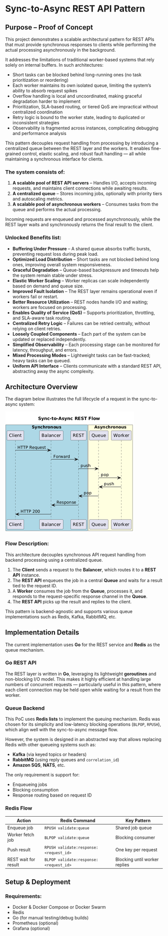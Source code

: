 # Sync-to-Async REST API Pattern

## Purpose – Proof of Concept

This project demonstrates a scalable architectural pattern for REST APIs that must provide synchronous responses to clients while performing the actual processing asynchronously in the background.

It addresses the limitations of traditional worker-based systems that rely solely on internal buffers. In such architectures:

- Short tasks can be blocked behind long-running ones (no task prioritization or reordering)
- Each worker maintains its own isolated queue, limiting the system’s ability to absorb request spikes
- Overflow handling is local and uncoordinated, making graceful degradation harder to implement
- Prioritization, SLA-based routing, or tiered QoS are impractical without centralized coordination
- Retry logic is bound to the worker state, leading to duplicated or inconsistent strategies
- Observability is fragmented across instances, complicating debugging and performance analysis

This pattern decouples request handling from processing by introducing a centralized queue between the REST layer and the workers. It enables fine-grained control, elastic scaling, and robust fault handling — all while maintaining a synchronous interface for clients.

### The system consists of:

1. **A scalable pool of REST API servers** – Handles I/O, accepts incoming requests, and maintains client connections while awaiting results.
2. **A centralized queue** – Stores incoming jobs, optionally with priority tiers and autoscaling metrics.
3. **A scalable pool of asynchronous workers** – Consumes tasks from the queue and performs the actual processing.

Incoming requests are enqueued and processed asynchronously, while the REST layer waits and synchronously returns the final result to the client.

### Unlocked Benefits list:

- **Buffering Under Pressure** – A shared queue absorbs traffic bursts, preventing request loss during peak load.
- **Optimized Load Distribution** – Short tasks are not blocked behind long ones, improving overall system responsiveness.
- **Graceful Degradation** – Queue-based backpressure and timeouts help the system remain stable under stress.
- **Elastic Worker Scaling** – Worker replicas can scale independently based on demand and queue size.
- **Improved Fault Isolation** – The REST layer remains operational even if workers fail or restart.
- **Better Resource Utilization** – REST nodes handle I/O and waiting; workers are focused on processing.
- **Enables Quality of Service (QoS)** – Supports prioritization, throttling, and SLA-aware task routing.
- **Centralized Retry Logic** – Failures can be retried centrally, without relying on client retries.
- **Loosely Coupled Components** – Each part of the system can be updated or replaced independently.
- **Simplified Observability** – Each processing stage can be monitored for latency, throughput, and errors.
- **Mixed Processing Modes** – Lightweight tasks can be fast-tracked; heavy tasks can be queued.
- **Uniform API Interface** – Clients communicate with a standard REST API, abstracting away the async complexity.

## Architecture Overview

The diagram below illustrates the full lifecycle of a request in the sync-to-async system:

![Sync-to-Async Flow](https://raw.githubusercontent.com/intelligent002/sync-to-async/refs/heads/main/charts/flow.png)

### Flow Description:

This architecture decouples synchronous API request handling from backend processing using a centralized queue.

1. The **Client** sends a request to the **Balancer**, which routes it to a **REST API** instance.
2. The **REST API** enqueues the job in a central **Queue** and waits for a result tied to the request ID.
3. A **Worker** consumes the job from the **Queue**, processes it, and responds to the request-specific response channel in the **Queue**.
4. The **REST API** picks up the result and replies to the client.

This pattern is backend-agnostic and supports various queue implementations such as Redis, Kafka, RabbitMQ, etc.

## Implementation Details

The current implementation uses **Go** for the REST service and **Redis** as the queue mechanism.

### Go REST API

The REST layer is written in **Go**, leveraging its lightweight **goroutines** and non-blocking I/O model. This makes it highly efficient at handling large numbers of concurrent requests — particularly useful in this pattern, where each client connection may be held open while waiting for a result from the worker.

### Queue Backend

This PoC uses **Redis lists** to implement the queuing mechanism. Redis was chosen for its simplicity and low-latency blocking operations (`BLPOP`, `RPUSH`), which align well with the sync-to-async message flow.

However, the system is designed in an abstracted way that allows replacing Redis with other queueing systems such as:

- **Kafka** (via keyed topics or headers)
- **RabbitMQ** (using reply queues and `correlation_id`)
- **Amazon SQS**, **NATS**, etc.

The only requirement is support for:

- Enqueueing jobs
- Blocking consumption
- Response routing based on request ID

### Redis Flow

| Action                  | Redis Command                          | Key Pattern                           |
|-------------------------|-----------------------------------------|----------------------------------------|
| Enqueue job             | `RPUSH validate:queue`                  | Shared job queue                       |
| Worker fetch job        | `BLPOP validate:queue`                  | Blocking consumer                      |
| Push result             | `RPUSH validate:response:<request_id>`  | One key per request                    |
| REST wait for result    | `BLPOP validate:response:<request_id>`  | Blocking until worker replies          |

## Setup & Deployment

### Requirements:

- Docker & Docker Compose or Docker Swarm
- Redis
- Go (for manual testing/debug builds)
- Prometheus (optional)
- Grafana (optional)